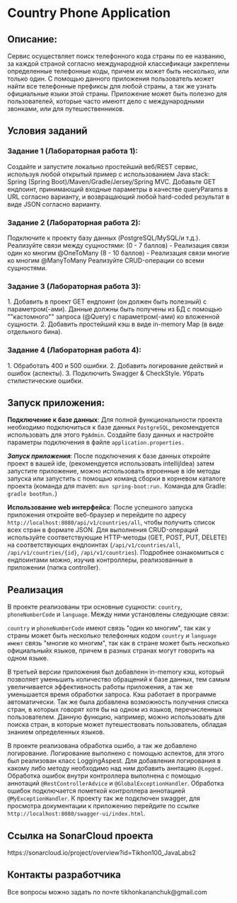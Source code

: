 <h1>Country Phone Application</h1>

<h2>Описание:</h2>
Сервис осуществляет поиск телефонного кода страны по ее названию, за каждой страной согласно международной классификаци закреплены определенные телефонные коды, причем их может быть несколько, или только один.
С помощью данного приложения пользователь может найти все телефонные префиксы для любой страны, а так же узнать официальные языки этой страны. Приложение может быть полезно для пользователей, которые часто имеютт дело с международными звонками, или для путешественников.

<h2> Условия заданий </h2>
<h3>Задание 1 (Лабораторная работа 1):</h3>
Создайте и запустите локально простейший веб/REST сервис, используя любой открытый пример с использованием Java stack: Spring (Spring Boot)/Maven/Gradle/Jersey/Spring MVC.
Добавьте GET ендпоинт, принимающий входные параметры в качестве queryParams в URL согласно варианту, и возвращающий любой hard-coded результат в виде JSON согласно варианту.

<h3>Задание 2 (Лабораторная работа 2):</h3>
Подключите к проекту базу данных (PostgreSQL/MySQL/и т.д.). Реализуйте связи между сущностями:
(0 - 7 баллов) - Реализация связи один ко многим @OneToMany
(8 - 10 баллов) - Реализация связи многие ко многим @ManyToMany
Реализуйте CRUD-операции со всеми сущностями.

<h3>Задание 3 (Лабораторная работа 3):</h3>
1. Добавить в проект GET ендпоинт (он должен быть полезный) с параметром(-ами). Данные должны быть получены из БД с помощью ""кастомного"" запроса (@Query) с параметром(-ами) ко вложенной сущности.
2. Добавить простейший кэш в виде in-memory Map (в виде отдельного бина).

<h3>Задание 4 (Лабораторная работа 4):</h3>
1. Обработать 400 и 500 ошибки.
2. Добавить логирование действий и ошибок (аспекты).
3. Подключить Swagger & CheckStyle. Убрать стилистические ошибки.

<h2>Запуск приложения: </h2>
<b>Подключение к базе данных</b>: Для полной функциональности проекта необходимо подключиться к базе данных <code>PostgreSQL</code>, рекомендуется использовать для этого <code>PgAdmin</code>. Создайте базу данных и настройте параметры подключения в файле <code>application.properties.</code>

<b><em>Запуск приложения</em></b>: После подключения к базе данных откройте проект в вашей ide, (рекомендуется использовать intellijIdea) затем запустите приложение, можно использовать втроенные в ide методы запуска или запустить с помощью команд сборки в корневом каталоге проекта (команда для maven: <code>mvn spring-boot:run.</code> Команда для Gradle: <code>gradle bootRun.</code>) 

<b>Использование web интерфейса</b>: После успешного запуска приложения откройте веб-браузер и перейдите по адресу <code>http://localhost:8080/api/v1/countries/all</code>, чтобы получить список всех стран в формате JSON. Для выполнения CRUD-операций используйте соответствующие HTTP-методы (GET, POST, PUT, DELETE) на соответствующих ендпоинтах (<code>/api/v1/countries/all</code>, <code>/api/v1/countries/{id}</code>, <code>/api/v1/countries</code>).
Подробнее ознакомиться с ендпоинтами можно, изучив контроллеры, реализованные в приложении (папка controller).

<h2>Реализация</h2>
В проекте реализованы три основные сущности: <code>country</code>, <code>phoneNumberCode</code> и <code>language</code>. Между ними установлены следующие связи:

<code>country</code> и <code>phoneNumberCode</code> имеют связь "один ко многим", так как у страны может быть несколько телефонных кодом
<code>country</code> и <code>language имеют</code> связь "многие ко многим", так как в стране может быть несколько официальныйх языков, причем в разных странах могут говорить на одном языке.

В третьей версии приложения был добавленн in-memory кэш, который позволяет уменьшить количество обращений к базе данных, тем самым увеличивается эффективность работы приложения, а так же уменьшается время обработки запроса. Кэш работает в программе автоматически.
Так же была добавлена возможность получения списка стран, в которых говорят хотя бы на одном из языков, перечисленных пользователем. Данную функцию, например, можно использовать для поиска стран, в которые может путешествовать пользователь, обладая знанием определенных языков. 

В проекте реализована обработка ошибо, а так же добавлено логирование. Логирование выполнено с помощью аспектов, для этого был реализован класс LoggingAspest. Для добавления логирования в какому либо методу необходимо над ним добавить аннтацию <code>@Logged.</code> Обработка ошибок внутри контроллера выполнена с помощью аннотаций <code>@RestControllerAdvice</code> и <code>@GlobalExceptionHandler</code>. Обработка ошибок подключается пометкой контроллера аннотацией <code>@MyExceptionHandler</code>. К проекту так же подключен swagger, для просмотра документации к приложению перейдите по ссылке <code>http://localhost:8080/swagger-ui/index.html</code>.

<h2>Ссылка на SonarCloud проекта</h2>
https://sonarcloud.io/project/overview?id=Tikhon100_JavaLabs2


<h2>Контакты разработчика</h2>
Все вопросы можно задать по почте tikhonkananchuk@gmail.com
